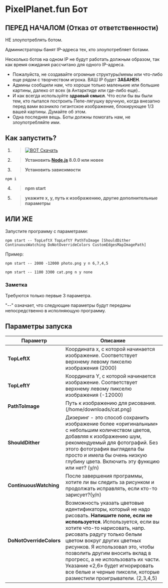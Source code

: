 ﻿# PixelPlanet.fun Бот

## ПЕРЕД НАЧАЛОМ (Отказ от ответственности)

НЕ злоупотреблять ботом.

Администраторы банят IP-адреса тех, кто злоупотребляет ботами.

Несколько ботов на одном IP не будут работать должным образом, так как время ожидания рассчитано для одного IP-адреса.

* Пожалуйста, не создавайте огромные структуры/мемы или что-либо еще рядом с творчеством игрока. ВАШ IP будет **ЗАБАНЕН**.
* Админы сообщили нам, что хороши только маленькие или большие картины, далеко от всех (в Антарктиде или где-либо еще)..
* И как всегда используйте **здравый смысл**. Что если бы вы были тем, кто пытался построить Пепе-лягушку вручную, когда внезапно перед вами возникло гигантское изображение, блокирующее 1/3 вашей картины. Думайте об этом.
* Одна последняя вещь. Боты должны помогать нам, не злоупотребляйте ими.

## Как запустить?

1. > [![BOT Скачать](https://img.shields.io/badge/pixelplanet%20bot-%D1%81%D0%BA%D0%B0%D1%87%D0%B0%D1%82%D1%8C-purple.svg?logo=github&style=for-the-badge)](https://github.com/mudachyo/pixelplanet-bot/archive/master.zip)
2. > **Установить [Node.js](https://nodejs.org/) 8.0.0 или новее**
3. > **Установить зависимости**
```shell
npm i
```
4. > **npm start**
5. > **укажите x, y, путь к изображению, другие дополнительные параметры**

## ИЛИ ЖЕ

Запустите программу с параметрами:

```batch
npm start -- TopLeftX TopLeftY PathToImage [ShouldDither ContinuousWatching DoNotOverrideColors CustomEdgesMapImagePath]
```

Пример:

```batch
npm start -- 2000 -12000 photo.png y n 6,7,4,5
```

```batch
npm start -- 1100 3300 cat.png n y none
```

### Заметка

Требуются только первые 3 параметра.

"--" означает, что следующие параметры будут переданы непосредственно в исполняющую программу.

## Параметры запуска

| Параметр | Описание                             |
|----------|--------------------------------------|
| **TopLeftX** | Координата х, с которой начинается изображение. Соответствует верхнему левому пикселю изображения (2000)  |
| **TopLeftY**  | Координата Y, с которой начинается изображение. Соответствует верхнему левому пикселю изображения (-12000)       |
| **PathToImage** | Путь к изображению для рисования. (/home/downloads/cat.png)  |
| **ShouldDither**| Дизеринг - это способ сохранить изображение более «оригинальным» с небольшим количеством цветов, добавляя к изображению шум, рекомендуемый для фотографий. Без этого фотография выглядела бы просто и имела бы очень низкую глубину цвета. Включить эту функцию или нет? (y/n)  |
| **ContinuousWatching** | После завершения программы, хотите ли вы следить за рисунком и продолжать исправлять, если кто-то зарисует?(y/n)  |
| **DoNotOverrideColors** | Возможность указать цветовые идентификаторы, который не надо рисовать. **Напишите none, если не используется**. Используется, если вы хотите что-то нарисовать, напр. рисовать радугу только белым цветом вокруг других цветных рисунков. Я использовал это, чтобы позволить другим вносить вклад в прогресс, а не использовать их части. Указание «2,6» будет игнорировать все белые и черные пиксели, которые разместили проигрыватели. (2,3,4,5)  |
